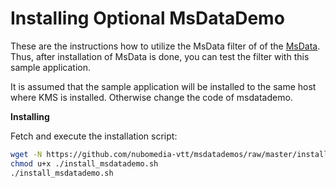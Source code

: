Installing Optional MsDataDemo
=========================
These are the instructions how to utilize the MsData filter of of the [MsData](https://github.com/nubomedia-vtt/msdata). Thus, after installation of MsData is done, you can test the filter with this sample application.

It is assumed that the sample application will be installed to the same host
where KMS is installed. Otherwise change the code of msdatademo.

**Installing**

Fetch and execute the installation script:
```bash
wget -N https://github.com/nubomedia-vtt/msdatademos/raw/master/install_msdatademo.sh
chmod u+x ./install_msdatademo.sh
./install_msdatademo.sh
```

